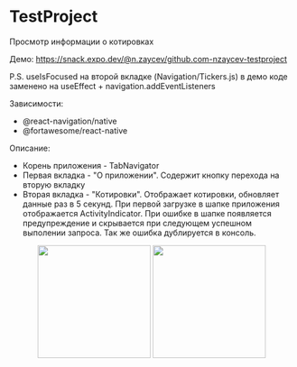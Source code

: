 # TestProject

Просмотр информации о котировках

Демо: https://snack.expo.dev/@n.zaycev/github.com-nzaycev-testproject

P.S. useIsFocused на второй вкладке (Navigation/Tickers.js) в демо коде заменено на useEffect + navigation.addEventListeners

Зависимости:
- @react-navigation/native
- @fortawesome/react-native

Описание:
- Корень приложения - TabNavigator
- Первая вкладка - "О приложении". Содержит кнопку перехода на вторую вкладку
- Вторая вкладка - "Котировки". Отображает котировки, обновляет данные раз в 5 секунд. При первой загрузке в шапке приложения отображается ActivityIndicator. При ошибке в шапке появляется предупреждение и скрывается при следующем успешном выполении запроса. Так же ошибка дублируется в консоль.

<p align="center">
<img src="https://user-images.githubusercontent.com/50690721/137244362-65fc8f3e-2095-4f1e-b067-ca9f01e04b95.png" width="200" margin="auto">
<img src="https://user-images.githubusercontent.com/50690721/137244406-67701be2-8fcd-4498-813c-21469bf0c97e.png" width="200" margin="auto">
</p>
